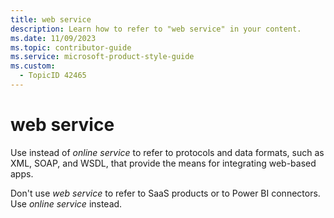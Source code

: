 ```yaml
---
title: web service
description: Learn how to refer to "web service" in your content.
ms.date: 11/09/2023
ms.topic: contributor-guide
ms.service: microsoft-product-style-guide
ms.custom:
  - TopicID 42465
---
```



# web service

Use instead of *online service* to refer to protocols and data formats, such as XML, SOAP, and WSDL, that provide the means for integrating web-based apps.

Don't use *web service* to refer to SaaS products or to Power BI connectors. Use *online service* instead.  

